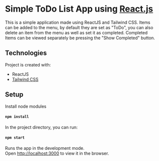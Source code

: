 # Simple ToDo List App using [React.js](https://reactjs.org)

This is a simple application made using ReactJS and Tailwind CSS. Items can be added to the menu, by default they are set as "ToDo", you can also delete an item from the menu as well as set it as completed. Completed Items can be viewed separately be pressing the "Show Completed" button. 

## Technologies

 Project is created with:
* ReactJS
* [Tailwind CSS](https://tailwindcss.com)

## Setup

Install node modules

#### `npm install`

In the project directory, you can run:

#### `npm start`

Runs the app in the development mode.<br>
Open [http://localhost:3000](http://localhost:3000) to view it in the browser.




 


